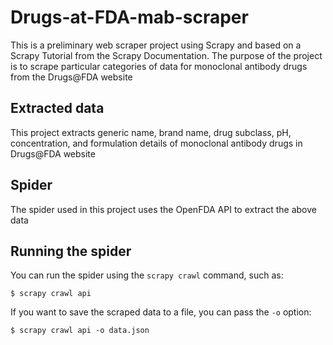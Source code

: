 # Drugs-at-FDA-mab-scraper
This is a preliminary web scraper project using Scrapy and based on a Scrapy Tutorial from the Scrapy Documentation.
The purpose of the project is to scrape particular categories of data for monoclonal antibody drugs from the Drugs@FDA website

## Extracted data

This project extracts generic name, brand name, drug subclass, pH, concentration, and formulation details of monoclonal antibody drugs in Drugs@FDA website

## Spider

The spider used in this project uses the OpenFDA API to extract the above data

## Running the spider

You can run the spider using the `scrapy crawl` command, such as:

    $ scrapy crawl api

If you want to save the scraped data to a file, you can pass the `-o` option:

    $ scrapy crawl api -o data.json